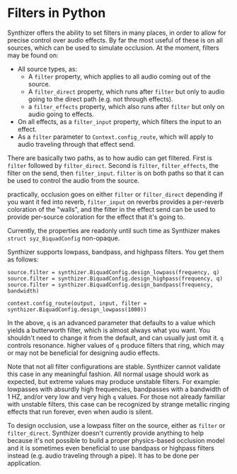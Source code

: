 # Filters in Python

Synthizer offers the ability to set filters in many places, in order to allow for precise control over
audio effects.  By far the most useful of these is on all sources, which can be used to simulate occlusion.  At the moment, filters may be found on:

- All source types, as:
  - A `filter` property, which applies to all audio coming out of the source.
  - A `filter_direct` property, which runs after `filter` but only to audio going to the direct path (e.g. not through effects).
  - a `filter_effects` property, which also runs after `filter` but only on audio going to effects.
- On all effects, as a `filter_input` property, which filters the input to an effect.
- As a `filter` parameter to `Context.config_route`, which will apply to audio traveling through that effect send.

There are basically two paths, as to how audio can get filtered.  First is `filter` followed by `filter_direct`.  Second is `filter`, `filter_effects`, the filter on the send,
then `filter_input`.  `filter` is on both paths so that it can be used to control the audio from the source.

practically, occlusion goes on either `filter` or `filter_direct` depending if you want it fed into reverb, `filter_input` on reverbs provides a per-reverb coloration of the "walls",
and the filter in the effect send can be used to provide per-source coloration for the effect that it's going to.

Currently, the properties are readonly until such time as Synthizer makes `struct syz_BiquadConfig` non-opaque.

Synthizer supports lowpass, bandpass, and highpass filters.  You get them as follows:

```
source.filter = synthizer.BiquadConfig.design_lowpass(frequency, q)
source.filter = synthizer.BiquadConfig.design_highpass(frequency, q)
source.filter = synthizer.BiquadConfig.design_bandpass(frequency, bandwidth)

context.config_route(output, input, filter = synthizer.BiquadConfig.design_lowpass(1000))
```

In the above, `q` is an advanced parameter that defaults to a value which yields a butterworth filter, which is almost always what you want.  You shouldn't need to change it from the default, and can usually just omit it.  `q` controls resonance.
higher values of `q` produce filters that ring, which may or may not be beneficial for designing audio effects.

Note that not all filter configurations are stable.  Synthizer cannot validate this case in any meaningful fashion.  All normal usage should work as expected, but extreme values
may produce unstable filters.  For example: lowpasses with absurdly high frequencies, bandpasses with a bandwidth of 1 HZ, and/or very low and very high `q` values.
For those not already familiar with unstable filters, this case can be recognized by strange metallic ringing effects that run forever, even when audio is silent.

To design occlusion, use a lowpass filter on the source, either as `filter` or `filter_direct`.  Synthizer doesn't currently provide anything to help because
it's not possible to build a proper physics-based occlusion model and it is sometimes even beneficial to use bandpass or highpass filters instead (e.g. audio traveling through a pipe).
It has to be done per application.
